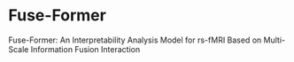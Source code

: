 # Fuse-Former
Fuse-Former: An Interpretability Analysis Model for rs-fMRI Based on Multi-Scale Information Fusion Interaction
